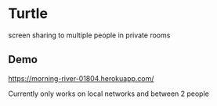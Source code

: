 # Turtle

screen sharing to multiple people in private rooms

## Demo

https://morning-river-01804.herokuapp.com/

Currently only works on local networks and between 2 people
